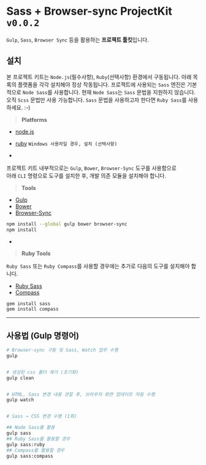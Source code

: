 # Sass + Browser-sync ProjectKit `v0.0.2`

`Gulp`, `Sass`, `Browser Sync` 등을 활용하는 **프로젝트 툴킷**입니다.

## 설치
본 프로젝트 키트는 `Node.js`(필수사항), `Ruby`(선택사항) 환경에서 구동됩니다. 아래 목록의 플랫폼을 각각 설치해야 정상 작동됩니다. 프로젝트에 사용되는 `Sass` 엔진은 기본적으로 `Node Sass`를 사용합니다. 현재 `Node Sass`는 `Sass` 문법을 지원하지 않습니다. 오직 `Scss` 문법만 사용 가능합니다. `Sass` 문법을 사용하고자 한다면 `Ruby Sass`를 사용하세요. :-)

> **Platforms**

- [node.js](http://nodejs.org/)
- [ruby](http://rubyinstaller.org) `Windows 사용자일 경우, 설치 (선택사항)`

-

프로젝트 키트 내부적으로는 `Gulp`, `Bower`, `Browser-Sync` 도구를 사용함으로 <br>
아래 `CLI` 명령으로 도구를 설치한 후, 개발 의존 모듈을 설치해야 합니다.

> **Tools**

- [Gulp](http://gulpjs.com/)
- [Bower](http://bower.io)
- [Browser-Sync](http://www.browsersync.io/)

```sh
npm install --global gulp bower browser-sync
npm install
```

-

> **Ruby Tools**

`Ruby Sass` 또는 `Ruby Compass`를 사용할 경우에는 추가로 다음의 도구를 설치해야 합니다.

- [Ruby Sass](http://sass-lang.com/)
- [Compass](http://compass-style.org/)

```sh
gem install sass
gem install compass
```

---

## 사용법 (Gulp 명령어)

```sh
# Browser-sync 구동 및 Sass, Watch 업무 수행
gulp


# 생성된 css 폴더 제거 (초기화)
gulp clean


# HTML, Sass 변경 내용 관찰 후, 브라우저 화면 업데이트 자동 수행
gulp watch


# Sass → CSS 변경 수행 (1회)

## Node Sass를 활용
gulp sass
## Ruby Sass를 활용할 경우
gulp sass:ruby
## Compass를 활용할 경우
gulp sass:compass
```